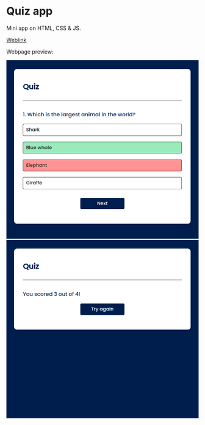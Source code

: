 # Quiz app

Mini app on HTML, CSS & JS.

[Weblink](https://dmitry1210.github.io/Quiz-app/)

Webpage preview:

![image](https://github.com/dmitry1210/Quiz-app/blob/main/img/quiz-app_screenshot_1.png)
![image](https://github.com/dmitry1210/Quiz-app/blob/main/img/quiz-app_screenshot_2.png)
